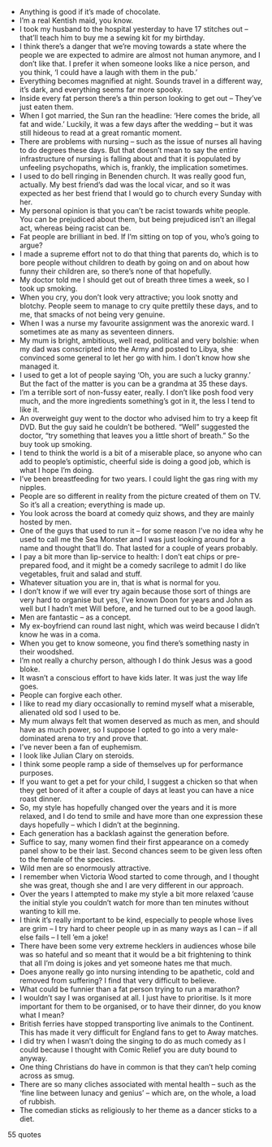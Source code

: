  - Anything is good if it’s made of chocolate.
 - I’m a real Kentish maid, you know.
 - I took my husband to the hospital yesterday to have 17 stitches out – that’ll teach him to buy me a sewing kit for my birthday.
 - I think there’s a danger that we’re moving towards a state where the people we are expected to admire are almost not human anymore, and I don’t like that. I prefer it when someone looks like a nice person, and you think, ‘I could have a laugh with them in the pub.’
 - Everything becomes magnified at night. Sounds travel in a different way, it’s dark, and everything seems far more spooky.
 - Inside every fat person there’s a thin person looking to get out – They’ve just eaten them.
 - When I got married, the Sun ran the headline: ‘Here comes the bride, all fat and wide.’ Luckily, it was a few days after the wedding – but it was still hideous to read at a great romantic moment.
 - There are problems with nursing – such as the issue of nurses all having to do degrees these days. But that doesn’t mean to say the entire infrastructure of nursing is falling about and that it is populated by unfeeling psychopaths, which is, frankly, the implication sometimes.
 - I used to do bell ringing in Benenden church. It was really good fun, actually. My best friend’s dad was the local vicar, and so it was expected as her best friend that I would go to church every Sunday with her.
 - My personal opinion is that you can’t be racist towards white people. You can be prejudiced about them, but being prejudiced isn’t an illegal act, whereas being racist can be.
 - Fat people are brilliant in bed. If I’m sitting on top of you, who’s going to argue?
 - I made a supreme effort not to do that thing that parents do, which is to bore people without children to death by going on and on about how funny their children are, so there’s none of that hopefully.
 - My doctor told me I should get out of breath three times a week, so I took up smoking.
 - When you cry, you don’t look very attractive; you look snotty and blotchy. People seem to manage to cry quite prettily these days, and to me, that smacks of not being very genuine.
 - When I was a nurse my favourite assignment was the anorexic ward. I sometimes ate as many as seventeen dinners.
 - My mum is bright, ambitious, well read, political and very bolshie: when my dad was conscripted into the Army and posted to Libya, she convinced some general to let her go with him. I don’t know how she managed it.
 - I used to get a lot of people saying ‘Oh, you are such a lucky granny.’ But the fact of the matter is you can be a grandma at 35 these days.
 - I’m a terrible sort of non-fussy eater, really. I don’t like posh food very much, and the more ingredients something’s got in it, the less I tend to like it.
 - An overweight guy went to the doctor who advised him to try a keep fit DVD. But the guy said he couldn’t be bothered. “Well” suggested the doctor, “try something that leaves you a little short of breath.” So the buy took up smoking.
 - I tend to think the world is a bit of a miserable place, so anyone who can add to people’s optimistic, cheerful side is doing a good job, which is what I hope I’m doing.
 - I’ve been breastfeeding for two years. I could light the gas ring with my nipples.
 - People are so different in reality from the picture created of them on TV. So it’s all a creation; everything is made up.
 - You look across the board at comedy quiz shows, and they are mainly hosted by men.
 - One of the guys that used to run it – for some reason I’ve no idea why he used to call me the Sea Monster and I was just looking around for a name and thought that’ll do. That lasted for a couple of years probably.
 - I pay a bit more than lip-service to health: I don’t eat chips or pre-prepared food, and it might be a comedy sacrilege to admit I do like vegetables, fruit and salad and stuff.
 - Whatever situation you are in, that is what is normal for you.
 - I don’t know if we will ever try again because those sort of things are very hard to organise but yes, I’ve known Doon for years and John as well but I hadn’t met Will before, and he turned out to be a good laugh.
 - Men are fantastic – as a concept.
 - My ex-boyfriend can round last night, which was weird because I didn’t know he was in a coma.
 - When you get to know someone, you find there’s something nasty in their woodshed.
 - I’m not really a churchy person, although I do think Jesus was a good bloke.
 - It wasn’t a conscious effort to have kids later. It was just the way life goes.
 - People can forgive each other.
 - I like to read my diary occasionally to remind myself what a miserable, alienated old sod I used to be.
 - My mum always felt that women deserved as much as men, and should have as much power, so I suppose I opted to go into a very male-dominated arena to try and prove that.
 - I’ve never been a fan of euphemism.
 - I look like Julian Clary on steroids.
 - I think some people ramp a side of themselves up for performance purposes.
 - If you want to get a pet for your child, I suggest a chicken so that when they get bored of it after a couple of days at least you can have a nice roast dinner.
 - So, my style has hopefully changed over the years and it is more relaxed, and I do tend to smile and have more than one expression these days hopefully – which I didn’t at the beginning.
 - Each generation has a backlash against the generation before.
 - Suffice to say, many women find their first appearance on a comedy panel show to be their last. Second chances seem to be given less often to the female of the species.
 - Wild men are so enormously attractive.
 - I remember when Victoria Wood started to come through, and I thought she was great, though she and I are very different in our approach.
 - Over the years I attempted to make my style a bit more relaxed ’cause the initial style you couldn’t watch for more than ten minutes without wanting to kill me.
 - I think it’s really important to be kind, especially to people whose lives are grim – I try hard to cheer people up in as many ways as I can – if all else fails – I tell ’em a joke!
 - There have been some very extreme hecklers in audiences whose bile was so hateful and so meant that it would be a bit frightening to think that all I’m doing is jokes and yet someone hates me that much.
 - Does anyone really go into nursing intending to be apathetic, cold and removed from suffering? I find that very difficult to believe.
 - What could be funnier than a fat person trying to run a marathon?
 - I wouldn’t say I was organised at all. I just have to prioritise. Is it more important for them to be organised, or to have their dinner, do you know what I mean?
 - British ferries have stopped transporting live animals to the Continent. This has made it very difficult for England fans to get to Away matches.
 - I did try when I wasn’t doing the singing to do as much comedy as I could because I thought with Comic Relief you are duty bound to anyway.
 - One thing Christians do have in common is that they can’t help coming across as smug.
 - There are so many cliches associated with mental health – such as the ‘fine line between lunacy and genius’ – which are, on the whole, a load of rubbish.
 - The comedian sticks as religiously to her theme as a dancer sticks to a diet.

55 quotes